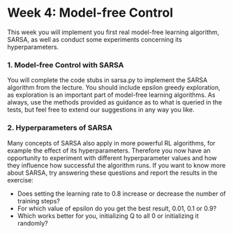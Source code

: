 # Week 4: Model-free Control
This week you will implement you first real model-free learning algorithm, SARSA, as well as conduct some experiments concerning its hyperparameters.

### 1. Model-free Control with SARSA
You will complete the code stubs in sarsa.py to implement the SARSA algorithm from the lecture. 
You should include epsilon greedy exploration, as exploration is an important part of model-free learning algorithms. 
As always, use the methods provided as guidance as to what is queried in the tests, but feel free to extend our suggestions in any way you like.

### 2. Hyperparameters of SARSA
Many concepts of SARSA also apply in more powerful RL algorithms, for example the effect of its hyperparameters. 
Therefore you now have an opportunity to experiment with different hyperparameter values and how they influence how successful the algorithm runs. 
If you want to know more about
SARSA, try answering these questions and report the results in the exercise:
- Does setting the learning rate to 0.8 increase or decrease the number of training steps?
- For which value of epsilon do you get the best result, 0.01, 0.1 or 0.9?
- Which works better for you, initializing Q to all 0 or initializing it randomly?

